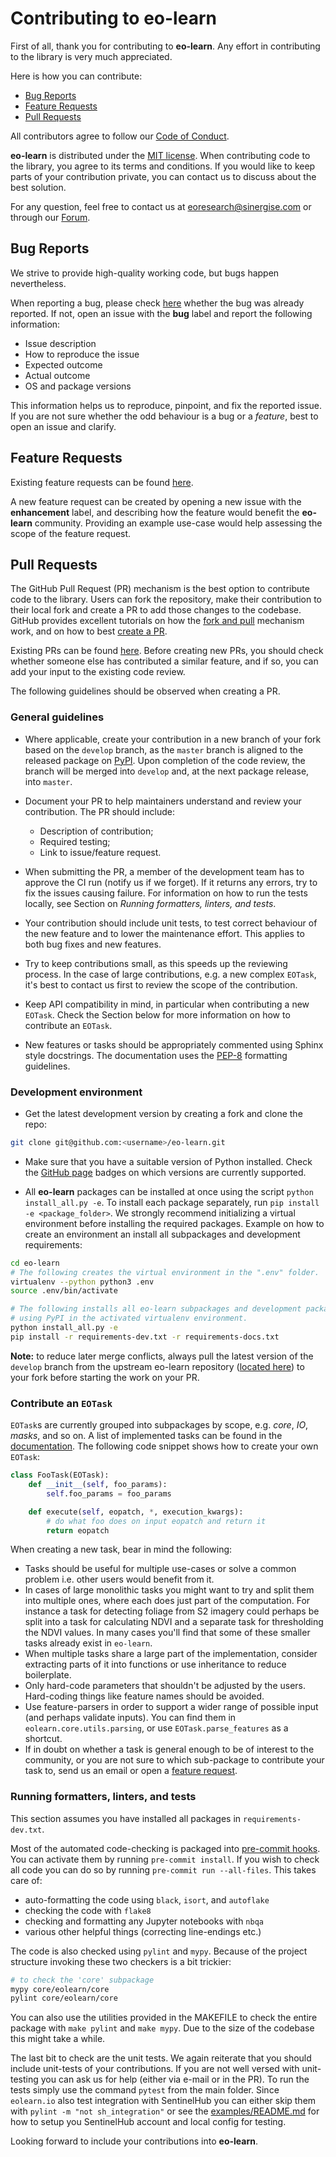 # Contributing to **eo-learn**

First of all, thank you for contributing to **eo-learn**. Any effort in contributing to the library is very much appreciated.

Here is how you can contribute:

* [Bug Reports](#bug-reports)
* [Feature Requests](#feature-requests)
* [Pull Requests](#pull-requests)

All contributors agree to follow our [Code of Conduct][code-of-conduct].

**eo-learn** is distributed under the [MIT license][license]. When contributing code to the library, you agree to its terms and conditions. If you would like to keep parts of your contribution private, you can contact us to discuss about the best solution.

For any question, feel free to contact us at [eoresearch@sinergise.com](eoresearch@sinergise.com) or through our [Forum][sh-forum].

[code-of-conduct]: https://github.com/sentinel-hub/eo-learn/blob/master/CODE_OF_CONDUCT.md
[license]: https://github.com/sentinel-hub/eo-learn/blob/master/LICENSE
[sh-forum]: https://forum.sentinel-hub.com/

## Bug Reports

We strive to provide high-quality working code, but bugs happen nevertheless.

When reporting a bug, please check [here][open-bug-list] whether the bug was already reported. If not, open an issue with the **bug** label and report the following information:

* Issue description
* How to reproduce the issue
* Expected outcome
* Actual outcome
* OS and package versions

This information helps us to reproduce, pinpoint, and fix the reported issue. If you are not sure whether the odd behaviour is a bug or a _feature_, best to open an issue and clarify.

[open-bug-list]: https://github.com/sentinel-hub/eo-learn/issues?q=state:open+type:issue+label:"bug"

## Feature Requests

Existing feature requests can be found [here][existing-feature-requests].

A new feature request can be created by opening a new issue with the **enhancement** label, and describing how the feature would benefit the **eo-learn** community. Providing an example use-case would help assessing the scope of the feature request.

[existing-feature-requests]: https://github.com/sentinel-hub/eo-learn/issues?q=state:open+type:issue+label:"enhancement"

## Pull Requests

The GitHub Pull Request (PR) mechanism is the best option to contribute code to the library. Users can fork the repository, make their contribution to their local fork and create a PR to add those changes to the codebase. GitHub provides excellent tutorials on how the [fork and pull][fork-and-pull] mechanism work, and on how to best [create a PR][create-pr].

Existing PRs can be found [here][existing-prs]. Before creating new PRs, you should check whether someone else has contributed a similar feature, and if so, you can add your input to the existing code review.

The following guidelines should be observed when creating a PR.

[fork-and-pull]: https://help.github.com/articles/creating-a-pull-request-from-a-fork
[create-pr]: https://help.github.com/articles/creating-a-pull-request/
[existing-prs]: https://github.com/sentinel-hub/eo-learn/pulls?q=state:open

### General guidelines

* Where applicable, create your contribution in a new branch of your fork based on the `develop` branch, as the `master` branch is aligned to the released package on [PyPI][pypi]. Upon completion of the code review, the branch will be merged into `develop` and, at the next package release, into `master`.

* Document your PR to help maintainers understand and review your contribution. The PR should include:

  * Description of contribution;
  * Required testing;
  * Link to issue/feature request.

* When submitting the PR, a member of the development team has to approve the CI run (notify us if we forget). If it returns any errors, try to fix the issues causing failure. For information on how to run the tests locally, see Section on *Running formatters, linters, and tests*.

* Your contribution should include unit tests, to test correct behaviour of the new feature and to lower the maintenance effort. This applies to both bug fixes and new features.

* Try to keep contributions small, as this speeds up the reviewing process. In the case of large contributions, e.g. a new complex `EOTask`, it's best to contact us first to review the scope of the contribution.

* Keep API compatibility in mind, in particular when contributing a new `EOTask`. Check the Section below for more information on how to contribute an `EOTask`.

* New features or tasks should be appropriately commented using Sphinx style docstrings. The documentation uses the [PEP-8][pep-8] formatting guidelines.

### Development environment

* Get the latest development version by creating a fork and clone the repo:

```bash
git clone git@github.com:<username>/eo-learn.git
```

* Make sure that you have a suitable version of Python installed. Check the [GitHub page](https://github.com/sentinel-hub/eo-learn) badges on which versions are currently supported.

* All **eo-learn** packages can be installed at once using the script `python install_all.py -e`. To install each package separately, run `pip install -e <package_folder>`. We strongly recommend initializing a virtual environment before installing the required packages. Example on how to create an environment an install all subpackages and development requirements:

```bash
cd eo-learn
# The following creates the virtual environment in the ".env" folder.
virtualenv --python python3 .env
source .env/bin/activate

# The following installs all eo-learn subpackages and development packages
# using PyPI in the activated virtualenv environment.
python install_all.py -e
pip install -r requirements-dev.txt -r requirements-docs.txt
```

**Note:** to reduce later merge conflicts, always pull the latest version of the `develop` branch from the upstream eo-learn repository ([located here][dev-branch]) to your fork before starting the work on your PR.

### Contribute an `EOTask`

`EOTask`s are currently grouped into subpackages by scope, e.g. *core*, *IO*, *masks*, and so on. A list of implemented tasks can be found in the [documentation][existing-eo-tasks]. The following code snippet shows how to create your own `EOTask`:

```python
class FooTask(EOTask):
    def __init__(self, foo_params):
        self.foo_params = foo_params

    def execute(self, eopatch, *, execution_kwargs):
        # do what foo does on input eopatch and return it
        return eopatch
```

When creating a new task, bear in mind the following:

* Tasks should be useful for multiple use-cases or solve a common problem i.e. other users would benefit from it.
* In cases of large monolithic tasks you might want to try and split them into multiple ones, where each does just part of the computation. For instance a task for detecting foliage from S2 imagery could perhaps be split into a task for calculating NDVI and a separate task for thresholding the NDVI values. In many cases you'll find that some of these smaller tasks already exist in `eo-learn`.
* When multiple tasks share a large part of the implementation, consider extracting parts of it into functions or use inheritance to reduce boilerplate.
* Only hard-code parameters that shouldn't be adjusted by the users. Hard-coding things like feature names should be avoided.
* Use feature-parsers in order to support a wider range of possible input (and perhaps validate inputs). You can find them in `eolearn.core.utils.parsing`, or use `EOTask.parse_features` as a shortcut.
* If in doubt on whether a task is general enough to be of interest to the community, or you are not sure to which sub-package to contribute your task to, send us an email or open a [feature request](#feature-requests).

### Running formatters, linters, and tests

This section assumes you have installed all packages in `requirements-dev.txt`.

Most of the automated code-checking is packaged into [pre-commit hooks](https://pre-commit.com/). You can activate them by running `pre-commit install`. If you wish to check all code you can do so by running `pre-commit run --all-files`. This takes care of:
- auto-formatting the code using `black`, `isort`, and `autoflake`
- checking the code with `flake8`
- checking and formatting any Jupyter notebooks with `nbqa`
- various other helpful things (correcting line-endings etc.)

The code is also checked using `pylint` and `mypy`. Because of the project structure invoking these two checkers is a bit trickier:
```bash
# to check the 'core' subpackage
mypy core/eolearn/core
pylint core/eolearn/core
```
You can also use the utilities provided in the MAKEFILE to check the entire package with `make pylint` and `make mypy`. Due to the size of the codebase this might take a while.

The last bit to check are the unit tests. We again reiterate that you should include unit-tests of your contributions. If you are not well versed with unit-testing you can ask us for help (either via e-mail or in the PR). To run the tests simply use the command `pytest` from the main folder. Since `eolearn.io` also test integration with SentinelHub you can either skip them with `pylint -m "not sh_integration"` or see the [examples/README.md](examples/README.md) for how to setup you SentinelHub account and local config for testing.


Looking forward to include your contributions into **eo-learn**.

[pypi]: https://pypi.org/project/eo-learn/
[pep-8]: https://www.python.org/dev/peps/pep-0008/
[pylint]: https://www.pylint.org/
[existing-eo-tasks]: https://eo-learn.readthedocs.io/en/latest/eotasks.html
[test-eo-patch]: https://github.com/sentinel-hub/eo-learn/tree/master/example_data/TestEOPatch
[python]: https://www.python.org/downloads/
[conda]: https://www.anaconda.com/distribution/
[dev-branch]: https://github.com/sentinel-hub/eo-learn/tree/develop/
